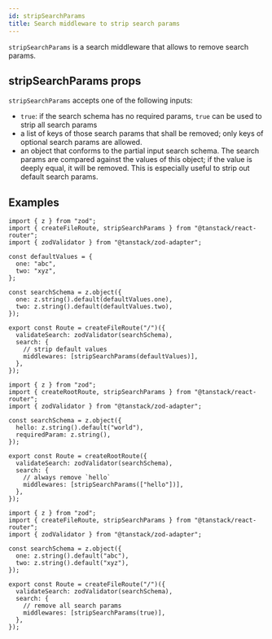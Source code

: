 ```yaml
---
id: stripSearchParams
title: Search middleware to strip search params
---
```


`stripSearchParams` is a search middleware that allows to remove search params.

## stripSearchParams props

`stripSearchParams` accepts one of the following inputs:

- `true`: if the search schema has no required params, `true` can be used to strip all search params
- a list of keys of those search params that shall be removed; only keys of optional search params are allowed.
- an object that conforms to the partial input search schema. The search params are compared against the values of this object; if the value is deeply equal, it will be removed. This is especially useful to strip out default search params.

## Examples

```tsx
import { z } from "zod";
import { createFileRoute, stripSearchParams } from "@tanstack/react-router";
import { zodValidator } from "@tanstack/zod-adapter";

const defaultValues = {
  one: "abc",
  two: "xyz",
};

const searchSchema = z.object({
  one: z.string().default(defaultValues.one),
  two: z.string().default(defaultValues.two),
});

export const Route = createFileRoute("/")({
  validateSearch: zodValidator(searchSchema),
  search: {
    // strip default values
    middlewares: [stripSearchParams(defaultValues)],
  },
});
```

```tsx
import { z } from "zod";
import { createRootRoute, stripSearchParams } from "@tanstack/react-router";
import { zodValidator } from "@tanstack/zod-adapter";

const searchSchema = z.object({
  hello: z.string().default("world"),
  requiredParam: z.string(),
});

export const Route = createRootRoute({
  validateSearch: zodValidator(searchSchema),
  search: {
    // always remove `hello`
    middlewares: [stripSearchParams(["hello"])],
  },
});
```

```tsx
import { z } from "zod";
import { createFileRoute, stripSearchParams } from "@tanstack/react-router";
import { zodValidator } from "@tanstack/zod-adapter";

const searchSchema = z.object({
  one: z.string().default("abc"),
  two: z.string().default("xyz"),
});

export const Route = createFileRoute("/")({
  validateSearch: zodValidator(searchSchema),
  search: {
    // remove all search params
    middlewares: [stripSearchParams(true)],
  },
});
```
